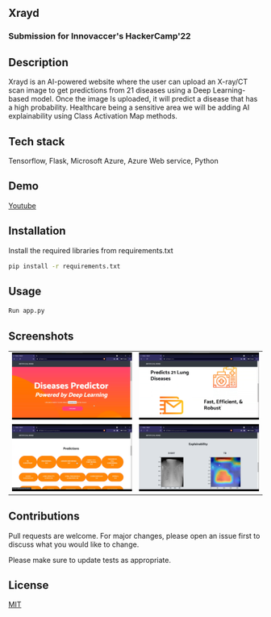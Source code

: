 ## Xrayd 
### Submission for Innovaccer's HackerCamp'22

## Description 
Xrayd is an AI-powered website where the user can upload an X-ray/CT scan image to get predictions from 21 diseases using a Deep Learning-based model. Once the image Is uploaded, it will predict a disease that has a high probability.  Healthcare being a sensitive area we will be adding AI explainability using Class Activation Map methods.

## Tech stack
Tensorflow, Flask, Microsoft Azure, Azure Web service, Python 

## Demo
[Youtube](https://youtu.be/5otRm0IGxag)

## Installation

Install the required libraries from requirements.txt

```bash
pip install -r requirements.txt
```

## Usage

```python
Run app.py
```
## Screenshots
|    |    |
| ---| ---|
|![img.png](img.png)| ![img_1.png](img_1.png) |
|![img_2.png](img_2.png)| ![img_3.png](img_3.png) |


## Contributions
Pull requests are welcome. For major changes, please open an issue first to discuss what you would like to change.

Please make sure to update tests as appropriate.

## License
[MIT](https://choosealicense.com/licenses/mit/)
